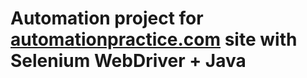 # Automation project for [automationpractice.com](automationpractice.com) site with Selenium WebDriver + Java
